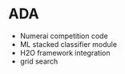 # ADA
- Numerai competition code
- ML stacked classifier module
- H2O framework integration
- grid search
